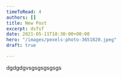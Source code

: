 ```yaml
---
timeToRead: 4
authors: []
title: New Post
excerpt: dsfsf
date: 2021-05-11T18:30:00+00:00
hero: "/images/pexels-photo-3651820.jpeg"
draft: true

---
```

dgdgdgvsgsgsgsgsgs